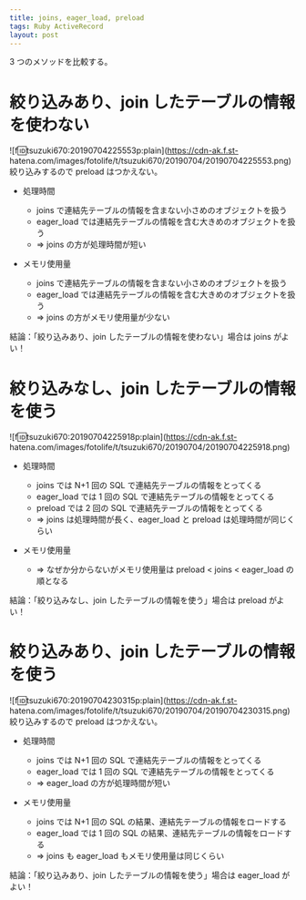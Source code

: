 ```yaml
---
title: joins, eager_load, preload
tags: Ruby ActiveRecord
layout: post
---
```


3 つのメソッドを比較する。

# 絞り込みあり、join したテーブルの情報を使わない

![f:id:tsuzuki670:20190704225553p:plain](https://cdn-ak.f.st-
hatena.com/images/fotolife/t/tsuzuki670/20190704/20190704225553.png)
絞り込みするので preload はつかえない。

- 処理時間

  - joins で連結先テーブルの情報を含まない小さめのオブジェクトを扱う
  - eager_load では連結先テーブルの情報を含む大きめのオブジェクトを扱う
  - => joins の方が処理時間が短い

- メモリ使用量

  - joins で連結先テーブルの情報を含まない小さめのオブジェクトを扱う
  - eager_load では連結先テーブルの情報を含む大きめのオブジェクトを扱う
  - => joins の方がメモリ使用量が少ない

結論：「絞り込みあり、join したテーブルの情報を使わない」場合は joins がよい！

# 絞り込みなし、join したテーブルの情報を使う

![f:id:tsuzuki670:20190704225918p:plain](https://cdn-ak.f.st-
hatena.com/images/fotolife/t/tsuzuki670/20190704/20190704225918.png)

- 処理時間

  - joins では N+1 回の SQL で連結先テーブルの情報をとってくる
  - eager_load では 1 回の SQL で連結先テーブルの情報をとってくる
  - preload では 2 回の SQL で連結先テーブルの情報をとってくる
  - => joins は処理時間が長く、eager_load と preload は処理時間が同じくらい

- メモリ使用量

  - => なぜか分からないがメモリ使用量は preload < joins < eager_load の順となる

結論：「絞り込みなし、join したテーブルの情報を使う」場合は preload がよい！

# 絞り込みあり、join したテーブルの情報を使う

![f:id:tsuzuki670:20190704230315p:plain](https://cdn-ak.f.st-
hatena.com/images/fotolife/t/tsuzuki670/20190704/20190704230315.png)
絞り込みするので preload はつかえない。

- 処理時間

  - joins では N+1 回の SQL で連結先テーブルの情報をとってくる
  - eager_load では 1 回の SQL で連結先テーブルの情報をとってくる
  - => eager_load の方が処理時間が短い

- メモリ使用量

  - joins では N+1 回の SQL の結果、連結先テーブルの情報をロードする
  - eager_load では 1 回の SQL の結果、連結先テーブルの情報をロードする
  - => joins も eager_load もメモリ使用量は同じくらい

結論：「絞り込みあり、join したテーブルの情報を使う」場合は eager_load がよい！
